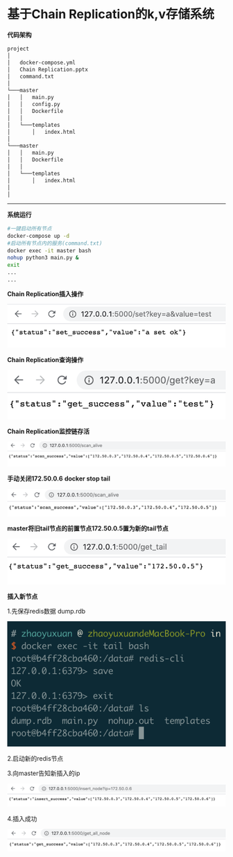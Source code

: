 # 基于Chain Replication的k,v存储系统

**代码架构**

```
project
│
│   docker-compose.yml
│   Chain Replication.pptx    
│   command.txt
│   
└───master
│   │   main.py
│   │   config.py
│   │   Dockerfile
│   │
│   └───templates
│       │   index.html
│   
└───master
│   │   main.py
│   │   Dockerfile
│   │
│   └───templates
│       │   index.html
│
│     
```

------

**系统运行**

```bash
#一键启动所有节点
docker-compose up -d
#启动所有节点内的服务(command.txt)
docker exec -it master bash
nohup python3 main.py &
exit
...
...

```

**Chain Replication插入操作**

![](./pictures/set.png)

**Chain Replication查询操作**

![](./pictures/get.png)

**Chain Replication监控链存活**

![](./pictures/scan.png)

**手动关闭172.50.0.6**
**docker stop tail**

![](./pictures/scan2.png)

**master将旧tail节点的前置节点172.50.0.5置为新的tail节点**

![](./pictures/tail.png)



**插入新节点**

1.先保存redis数据 dump.rdb

![](./pictures/save.png)

2.启动新的redis节点

3.向master告知新插入的ip

![](./pictures/insert.png)

4.插入成功

![](./pictures/scan3.png)

